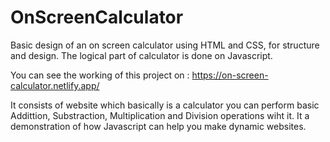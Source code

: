 # OnScreenCalculator
Basic design of an on screen calculator using HTML and CSS, for structure and design. The logical part of calculator is done on Javascript.

You can see the working of this project on :
https://on-screen-calculator.netlify.app/

It consists of website which basically is a calculator you can perform basic Addittion, Substraction, Multiplication and Division operations wiht it. 
It a demonstration of how Javascript can help you make dynamic websites. 
